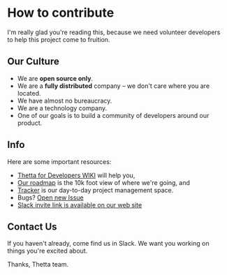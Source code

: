 # How to contribute

I'm really glad you're reading this, because we need volunteer developers to help this project come to fruition.

## Our Culture

- We are **open source only**.
- We are a **fully distributed** company – we don't care where you are located.
- We have almost no bureaucracy.
- We are a technology company.
- One of our goals is to build a community of developers around our product. 

## Info

Here are some important resources:

  * [Thetta for Developers WIKI](https://github.com/Thetta/Thetta-DAO-Framework/wiki) will help you,
  * [Our roadmap](https://github.com/Thetta/Thetta-DAO-Framework/wiki) is the 10k foot view of where we're going, and
  * [Tracker](https://github.com/Thetta/Thetta-DAO-Framework/projects/1) is our day-to-day project management space.
  * Bugs? [Open new Issue](https://github.com/Thetta/Thetta-DAO-Framework/issues)
  * [Slack invite link is available on our web site](https://web.thetta.io)

## Contact Us

If you haven't already, come find us in Slack. We want you working on things you're excited about.

Thanks,
Thetta team.
